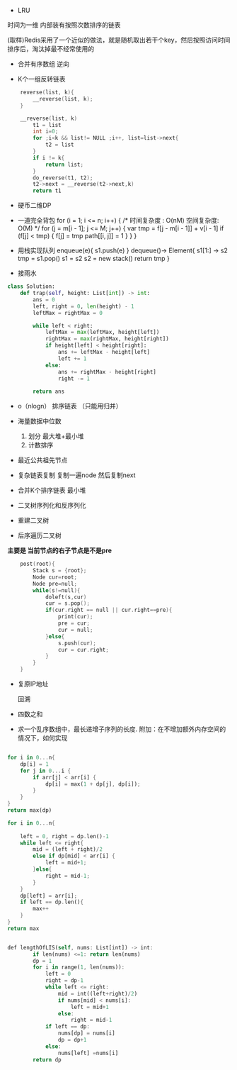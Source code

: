 - LRU

时间为一维
内部装有按照次数排序的链表

(取样)Redis采用了一个近似的做法，就是随机取出若干个key，然后按照访问时间排序后，淘汰掉最不经常使用的

- 合并有序数组
逆向

- K个一组反转链表
```c
    reverse(list, k){
        __reverse(list, k);
    }

    __reverse(list, k)
        t1 = list
        int i=0;
        for ;i<k && list!= NULL ;i++, list=list->next{
            t2 = list
        }
        if i != k{
            return list;
        }
        do_reverse(t1, t2);
        t2->next = __reverse(t2->next,k)
        return t1
```

- 硬币二维DP
- 一道完全背包
for (i = 1; i <= n; i++) {
        /*
        时间复杂度 : O(nM)
        空间复杂度: O(M)
        */
        for (j = m[i - 1]; j <= M; j++) {
            var tmp = f[j - m[i - 1]] + v[i - 1]
            if (f[j] < tmp) {
                f[j] = tmp
                path[[i, j]] = 1
            }
        }
}

- 用栈实现队列
    enqueue(e){
        s1.push(e)
    }
    dequeue()-> Element{
        s1[1:] -> s2
        tmp = s1.pop()
        s1 = s2
        s2 = new stack()
        return tmp
    }
    
- 接雨水

```python
class Solution:
    def trap(self, height: List[int]) -> int:
        ans = 0
        left, right = 0, len(height) - 1
        leftMax = rightMax = 0

        while left < right:
            leftMax = max(leftMax, height[left]) 
            rightMax = max(rightMax, height[right])
            if height[left] < height[right]:
                ans += leftMax - height[left]
                left += 1
            else:
                ans += rightMax - height[right]
                right -= 1
        
        return ans
```

- o（nlogn） 排序链表 （只能用归并）
- 海量数据中位数
    1. 划分 最大堆+最小堆
    2. 计数排序

- 最近公共祖先节点
- 复杂链表复制
    复制一遍node
    然后复制next

- 合并K个排序链表
    最小堆


- 二叉树序列化和反序列化
- 重建二叉树
- 后序遍历二叉树

**主要是 当前节点的右子节点是不是pre**
```c
    post(root){
        Stack s = {root};
        Node cur=root;
        Node pre=null;
        while(s!=null){
            doleft(s,cur)
            cur = s.pop();
            if(cur.right == null || cur.right==pre){
                print(cur);
                pre = cur;
                cur = null;
            }else{
                s.push(cur);
                cur = cur.right;
            }
        }
    }

```
- 复原IP地址

    回溯

- 四数之和
  
- 求一个乱序数组中，最长递增子序列的长度. 附加：在不增加额外内存空间的情况下，如何实现
```rust

for i in 0...n{
    dp[i] = 1
    for j in 0...i {
        if arr[j] < arr[i] {
            dp[i] = max(1 + dp[j], dp[i]);
        }
    }
}
return max(dp)

```

```rust
for i in 0...n{
    
    left = 0, right = dp.len()-1
    while left <= right{
        mid = (left + right)/2
        else if dp[mid] < arr[i] {
            left = mid+1;
        }else{
            right = mid-1;
        }
    }
    dp[left] = arr[i];
    if left == dp.len(){
        max++
    }
}
return max


def lengthOfLIS(self, nums: List[int]) -> int:
        if len(nums) <=1: return len(nums)
        dp = 1
        for i in range(1, len(nums)):
            left = 0
            right = dp-1
            while left <= right:
                mid = int((left+right)/2)
                if nums[mid] < nums[i]:
                    left = mid+1
                else:
                    right = mid-1
            if left == dp:
                nums[dp] = nums[i]
                dp = dp+1    
            else:
                nums[left] =nums[i]
        return dp

```